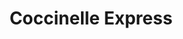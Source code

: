 ---
title: "Coccinelle Express"
url: /paris/coccinelle-express-boulevard-de-lhopital/
shop: commodité
---